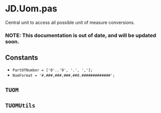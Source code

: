 # JD.Uom.pas

Central unit to access all possible unit of measure conversions.

### NOTE: This documentation is out of date, and will be updated soon.

## Constants

- `PartOfNumber = ['0'..'9', '.', ','];`
- `NumFormat = '#,###,###,###,##0.#############';`


## `TUOM`



## `TUOMUtils`


